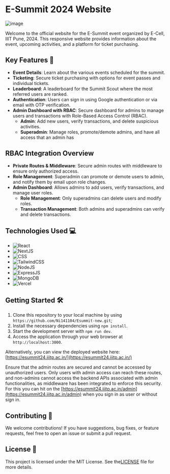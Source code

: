 # E-Summit 2024 Website
![image](https://github.com/user-attachments/assets/77d7f69a-a555-4c25-bfed-7d1888375b17)


Welcome to the official website for the E-Summit event organized by E-Cell, IIIT Pune, 2024. This responsive website provides information about the event, upcoming activities, and a platform for ticket purchasing.

## Key Features 🚀

- **Event Details**: Learn about the various events scheduled for the summit.
- **Ticketing**: Secure ticket purchasing with options for event passes and individual tickets.
- **Leaderboard**: A leaderboard for the Summit Scout where the most referred users are ranked.
- **Authentication**: Users can sign in using Google authentication or via email with OTP verification.
- **Admin Dashboard with RBAC**: Secure dashboard for admins to manage users and transactions with Role-Based Access Control (RBAC).
  - **Admin**:  Add new users, verify transactions, and delete suspicious activities.
  - **Superadmin**: Manage roles, promote/demote admins, and have all access that an admin has

## RBAC Integration Overview

- **Private Routes & Middleware**: Secure admin routes with middleware to ensure only authorized access.
- **Role Management**: Superadmin can promote or demote users to admin, and notify them by email upon role changes.
- **Admin Dashboard**: Allows admins to add users, verify transactions, and manage user roles.
  - **Role Management**: Only superadmins can delete users and modify roles.
  - **Transaction Management**: Both admins and superadmins can verify and delete transactions.

## Technologies Used 💻

- ![React](https://img.shields.io/badge/-React-61DAFB?style=flat-square&logo=react&logoColor=white)
- ![NextJS](https://img.shields.io/badge/-NextJS-646CFF?style=flat-square&logo=next.js&logoColor=white)
- ![CSS](https://img.shields.io/badge/-CSS-1572B6?style=flat-square&logo=css3&logoColor=white)
- ![TailwindCSS](https://img.shields.io/badge/-TailwindCSS-8A2BE2?style=flat-square&logo=tailwindcss&logoColor=white)
- ![NodeJS](https://img.shields.io/badge/-NodeJS-339933?style=flat-square&logo=node.js&logoColor=white)
- ![ExpressJS](https://img.shields.io/badge/-ExpressJS-000000?style=flat-square&logo=express&logoColor=white)
- ![MongoDB](https://img.shields.io/badge/-MongoDB-47A248?style=flat-square&logo=mongodb&logoColor=white)
- ![Vercel](https://img.shields.io/badge/-Vercel-000000?style=flat-square&logo=vercel&logoColor=white)

## Getting Started 🛠️

1. Clone this repository to your local machine by using `https://github.com/Ni141104/Esummit-new.git`;
2. Install the necessary dependencies using `npm install`.
3. Start the development server with `npm run dev`.
4. Access the application through your web browser at `http://localhost:3000`.

Alternatively, you can view the deployed website here: [https://esummit24.iiitp.ac.in/](https://esummit24.iiitp.ac.in/)

Ensure that the admin routes are secured and cannot be accessed by unauthorized users. Only users with admin access can reach these routes, and non-admins cannot access the backend APIs associated with admin functionalities, as middleware has been integrated to enforce this security. For this you can hit on the [https://esummit24.iiitp.ac.in/admin](https://esummit24.iiitp.ac.in/admin) when you sign in as user or without sign in.


## Contributing 🤝

We welcome contributions! If you have suggestions, bug fixes, or feature requests, feel free to open an issue or submit a pull request.

## License 📝

This project is licensed under the MIT License. See the[LICENSE](LICENSE) file for more details.




